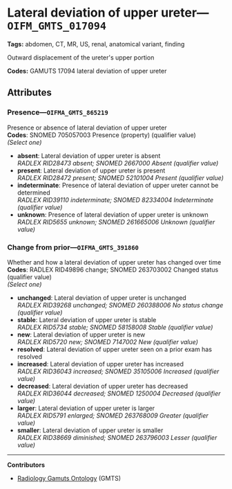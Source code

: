 # Lateral deviation of upper ureter—`OIFM_GMTS_017094`

**Tags:** abdomen, CT, MR, US, renal, anatomical variant, finding

Outward displacement of the ureter's upper portion

**Codes:** GAMUTS 17094 lateral deviation of upper ureter

## Attributes

### Presence—`OIFMA_GMTS_865219`

Presence or absence of lateral deviation of upper ureter  
**Codes**: SNOMED 705057003 Presence (property) (qualifier value)  
*(Select one)*

- **absent**: Lateral deviation of upper ureter is absent  
_RADLEX RID28473 absent; SNOMED 2667000 Absent (qualifier value)_
- **present**: Lateral deviation of upper ureter is present  
_RADLEX RID28472 present; SNOMED 52101004 Present (qualifier value)_
- **indeterminate**: Presence of lateral deviation of upper ureter cannot be determined  
_RADLEX RID39110 indeterminate; SNOMED 82334004 Indeterminate (qualifier value)_
- **unknown**: Presence of lateral deviation of upper ureter is unknown  
_RADLEX RID5655 unknown; SNOMED 261665006 Unknown (qualifier value)_

### Change from prior—`OIFMA_GMTS_391860`

Whether and how a lateral deviation of upper ureter has changed over time  
**Codes**: RADLEX RID49896 change; SNOMED 263703002 Changed status (qualifier value)  
*(Select one)*

- **unchanged**: Lateral deviation of upper ureter is unchanged  
_RADLEX RID39268 unchanged; SNOMED 260388006 No status change (qualifier value)_
- **stable**: Lateral deviation of upper ureter is stable  
_RADLEX RID5734 stable; SNOMED 58158008 Stable (qualifier value)_
- **new**: Lateral deviation of upper ureter is new  
_RADLEX RID5720 new; SNOMED 7147002 New (qualifier value)_
- **resolved**: Lateral deviation of upper ureter seen on a prior exam has resolved  
- **increased**: Lateral deviation of upper ureter has increased  
_RADLEX RID36043 increased; SNOMED 35105006 Increased (qualifier value)_
- **decreased**: Lateral deviation of upper ureter has decreased  
_RADLEX RID36044 decreased; SNOMED 1250004 Decreased (qualifier value)_
- **larger**: Lateral deviation of upper ureter is larger  
_RADLEX RID5791 enlarged; SNOMED 263768009 Greater (qualifier value)_
- **smaller**: Lateral deviation of upper ureter is smaller  
_RADLEX RID38669 diminished; SNOMED 263796003 Lesser (qualifier value)_

---

**Contributors**

- [Radiology Gamuts Ontology](https://gamuts.net/) (GMTS)